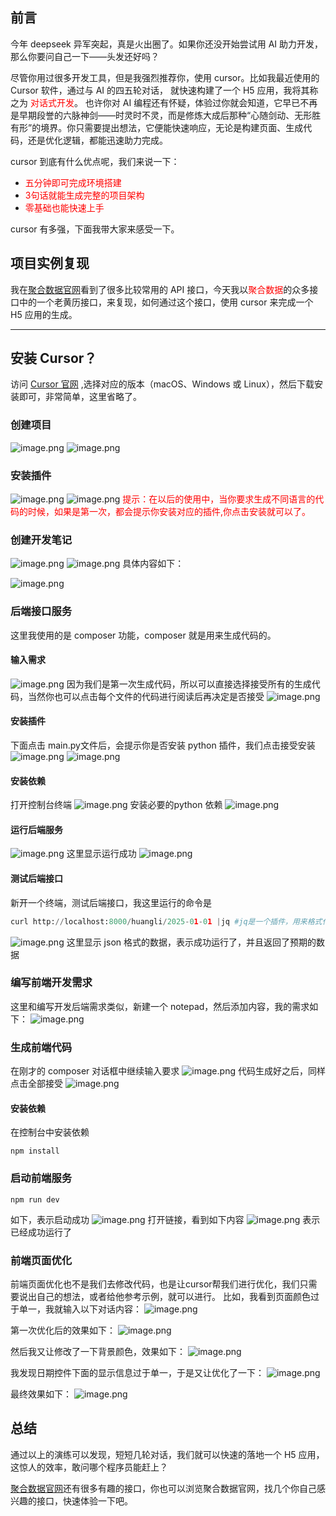 ## 前言
今年 deepseek 异军突起，真是火出圈了。如果你还没开始尝试用 AI 助力开发，那么你要问自己一下——头发还好吗？

尽管你用过很多开发工具，但是我强烈推荐你，使用 cursor。比如我最近使用的 Cursor 软件，通过与 AI 的四五轮对话， 就快速构建了一个 H5 应用，我将其称之为 <font color=red>对话式开发</font>。 
也许你对 AI 编程还有怀疑，体验过你就会知道，它早已不再是早期段誉的六脉神剑——时灵时不灵，而是修炼大成后那种“心随剑动、无形胜有形”的境界。你只需要提出想法，它便能快速响应，无论是构建页面、生成代码，还是优化逻辑，都能迅速助力完成。

cursor 到底有什么优点呢，我们来说一下：
- <font color=red>五分钟即可完成环境搭建</font>
- <font color=red>3句话就能生成完整的项目架构</font>
- <font color=red>零基础也能快速上手</font>


cursor 有多强，下面我带大家来感受一下。

## 项目实例复现
我在[聚合数据官网](http://www.juhe.cn)看到了很多比较常用的 API 接口，今天我以<font color=red>聚合数据</font>的众多接口中的一个老黄历接口，来复现，如何通过这个接口，使用 cursor 来完成一个 H5 应用的生成。


---

## **安装 Cursor？**  

访问 [Cursor 官网](https://www.cursor.so) ,选择对应的版本（macOS、Windows 或 Linux），然后下载安装即可，非常简单，这里省略了。 

### 创建项目

![image.png](https://statics.sdk.cn/articles/img/202502/1001009_794b7085d71578093490587345.png?x-oss-process=style/thumb)
![image.png](https://statics.sdk.cn/articles/img/202502/1001009_794b7085d71578090077754108.png?x-oss-process=style/thumb)
 ### 安装插件
![image.png](https://statics.sdk.cn/articles/img/202502/1001009_794b7085d71578098286754861.png?x-oss-process=style/thumb)
![image.png](https://statics.sdk.cn/articles/img/202502/1001009_794b7085d71578094231825394.png?x-oss-process=style/thumb)
<font color=red>提示：在以后的使用中，当你要求生成不同语言的代码的时候，如果是第一次，都会提示你安装对应的插件,你点击安装就可以了。</font>

### 创建开发笔记
![image.png](https://statics.sdk.cn/articles/img/202502/1001009_794b7085d71578092715178223.png?x-oss-process=style/thumb)
![image.png](https://statics.sdk.cn/articles/img/202502/1001009_794b7085d71578094666554980.png?x-oss-process=style/thumb)
具体内容如下：

![image.png](https://statics.sdk.cn/articles/img/202502/1001009_794b7085d71578091825451069.png?x-oss-process=style/thumb)


### 后端接口服务
这里我使用的是 composer 功能，composer 就是用来生成代码的。
#### 输入需求

![image.png](https://statics.sdk.cn/articles/img/202502/1001009_794b7085d71578090692802762.png?x-oss-process=style/thumb)
因为我们是第一次生成代码，所以可以直接选择接受所有的生成代码，当然你也可以点击每个文件的代码进行阅读后再决定是否接受
![image.png](https://statics.sdk.cn/articles/img/202502/1001009_794b7085d71578097034873110.png?x-oss-process=style/thumb)
#### 安装插件
下面点击 main.py文件后，会提示你是否安装 python 插件，我们点击接受安装
![image.png](https://statics.sdk.cn/articles/img/202502/1001009_794b7085d71578097958476327.png?x-oss-process=style/thumb)
![image.png](https://statics.sdk.cn/articles/img/202502/1001009_794b7085d71578092824356587.png?x-oss-process=style/thumb)
#### 安装依赖
打开控制台终端
![image.png](https://statics.sdk.cn/articles/img/202502/1001009_794b7085d71578094567129017.png?x-oss-process=style/thumb)
安装必要的python 依赖
![image.png](https://statics.sdk.cn/articles/img/202502/1001009_794b7085d71578099220186441.png?x-oss-process=style/thumb)
#### 运行后端服务
![image.png](https://statics.sdk.cn/articles/img/202502/1001009_794b7085d71578098622913607.png?x-oss-process=style/thumb)
这里显示运行成功
![image.png](https://statics.sdk.cn/articles/img/202502/1001009_794b7085d71578094090805245.png?x-oss-process=style/thumb)
 #### 测试后端接口
新开一个终端，测试后端接口，我这里运行的命令是
```python
curl http://localhost:8000/huangli/2025-01-01 |jq #jq是一个插件，用来格式化输出 json
```

![image.png](https://statics.sdk.cn/articles/img/202502/1001009_794b7085d71578096933609741.png?x-oss-process=style/thumb)
这里显示 json 格式的数据，表示成功运行了，并且返回了预期的数据



### 编写前端开发需求
这里和编写开发后端需求类似，新建一个 notepad，然后添加内容，我的需求如下：
![image.png](https://statics.sdk.cn/articles/img/202502/1001009_794b7085d71578090326491805.png?x-oss-process=style/thumb)
### 生成前端代码
在刚才的 composer 对话框中继续输入要求
![image.png](https://statics.sdk.cn/articles/img/202502/1001009_794b7085d71578099956815069.png?x-oss-process=style/thumb)
代码生成好之后，同样点击全部接受
![image.png](https://statics.sdk.cn/articles/img/202502/1001009_794b7085d71578091591052837.png?x-oss-process=style/thumb)
#### 安装依赖
在控制台中安装依赖
```shell
npm install
```
### 启动前端服务
```shell
npm run dev
```
如下，表示启动成功
![image.png](https://statics.sdk.cn/articles/img/202502/1001009_794b7085d71578095691250693.png?x-oss-process=style/thumb)
打开链接，看到如下内容
![image.png](https://statics.sdk.cn/articles/img/202502/1001009_794b7085d71578098648924593.png?x-oss-process=style/thumb)
表示已经成功运行了

### 前端页面优化
前端页面优化也不是我们去修改代码，也是让cursor帮我们进行优化，我们只需要说出自己的想法，或者给他参考示例，就可以进行。
比如，我看到页面颜色过于单一，我就输入以下对话内容：
![image.png](https://statics.sdk.cn/articles/img/202502/1001009_794b7085d71578093847937465.png?x-oss-process=style/thumb)

第一次优化后的效果如下：
![image.png](https://statics.sdk.cn/articles/img/202502/1001009_794b7085d71578099863234497.png?x-oss-process=style/thumb)



然后我又让修改了一下背景颜色，效果如下：
![image.png](https://statics.sdk.cn/articles/img/202502/1001009_794b7085d71578099874506573.png?x-oss-process=style/thumb)


我发现日期控件下面的显示信息过于单一，于是又让优化了一下：
![image.png](https://statics.sdk.cn/articles/img/202502/1001009_794b7085d71578094558198561.png?x-oss-process=style/thumb)





最终效果如下：
![image.png](https://statics.sdk.cn/articles/img/202502/1001009_794b7085d71578091374082960.png?x-oss-process=style/thumb)

## 总结
通过以上的演练可以发现，短短几轮对话，我们就可以快速的落地一个 H5 应用，这惊人的效率，敢问哪个程序员能赶上？

[聚合数据官网](http://www.juhe.cn)还有很多有趣的接口，你也可以浏览聚合数据官网，找几个你自己感兴趣的接口，快速体验一下吧。
